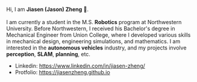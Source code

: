Hi, I am <b>Jiasen (Jason) Zheng</b> :wave:.<br><br>
I am currently a student in the M.S. <b>Robotics</b> program at Northwestern University. Before Northwestern, I received his Bachelor's degree in Mechanical Engineer from Union College, where I developed various skills in mechanical design, engineering simulations, and mathematics. I am interested in the <b>autonomous vehicles</b> industry, and my projects involve <b>perception</b>, <b>SLAM</b>, <b>planning</b>, etc.

* Linkedin: https://www.linkedin.com/in/jiasen-zheng/
* Protfolio: https://jiasenzheng.github.io


<!--
**JiasenZheng/JIasenZheng** is a ✨ _special_ ✨ repository because its `README.md` (this file) appears on your GitHub profile.

Here are some ideas to get you started:

- 🔭 I’m currently working on ...
- 🌱 I’m currently learning ...
- 👯 I’m looking to collaborate on ...
- 🤔 I’m looking for help with ...
- 💬 Ask me about ...
- 📫 How to reach me: ...
- 😄 Pronouns: ...
- ⚡ Fun fact: ...
-->
